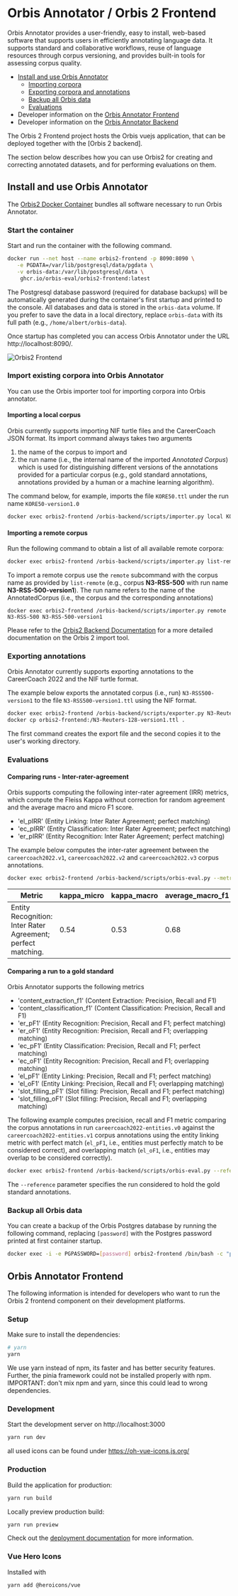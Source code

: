 # Orbis Annotator / Orbis 2 Frontend

Orbis Annotator provides a user-friendly, easy to install, web-based software that supports users in efficiently annotating language data. It supports standard and collaborative workflows, reuse of language resources through corpus versioning, and provides built-in tools for assessing corpus quality. 

- [Install and use Orbis Annotator](#install-and-use-orbis-annotator)
  - [Importing corpora](#import-existing-corpora-into-orbis-annotator)
  - [Exporting corpora and annotations](#exporting-annotations)
  - [Backup all Orbis data](#backup-all-orbis-data)
  - [Evaluations](#evaluations)
- Developer information on the [Orbis Annotator Frontend](#orbis-annotator-frontend)
- Developer information on the [Orbis Annotator Backend](https://github.com/orbis-eval/orbis2-backend)

The Orbis 2 Frontend project hosts the Orbis vuejs application, that can be deployed together with the [Orbis 2 backend]. 

The section below describes how you can use Orbis2 for creating and correcting annotated datasets, and for performing evaluations on them.


## Install and use Orbis Annotator

The [Orbis2 Docker Container](https://github.com/orgs/orbis-eval/packages/container/package/orbis2-frontend) bundles all software necessary to run Orbis Annotator.

### Start the container

Start and run the container with the following command.
```bash
docker run --net host --name orbis2-frontend -p 8090:8090 \
   -e PGDATA=/var/lib/postgresql/data/pgdata \
   -v orbis-data:/var/lib/postgresql/data \
    ghcr.io/orbis-eval/orbis2-frontend:latest
```

The Postgresql database password (required for database backups) will be automatically generated during the container's first startup and printed to the console. All databases and data is stored in the `orbis-data` volume. If you prefer to save the data in a local directory, replace `orbis-data` with its full path (e.g., `/home/albert/orbis-data`).

Once startup has completed you can access Orbis Annotator under the URL http://localhost:8090/.

![Orbis2 Frontend](orbis-screenshot.png)

###  Import existing corpora into Orbis Annotator

You can use the Orbis importer tool for importing corpora into Orbis annotator.

#### Importing a local corpus
Orbis currently supports importing NIF turtle files and the CareerCoach JSON format. Its import command always takes two arguments

  1. the name of the corpus to import and
  2. the run name (i.e., the internal name of the imported *Annotated Corpus*) which is used for distinguishing different versions of the annotations provided for a particular corpus (e.g., gold standard annotations, annotations provided by a human or a machine learning algorithm).

The command below, for example, imports the file `KORE50.ttl` under the run name `KORE50-version1.0`
```bash
docker exec orbis2-frontend /orbis-backend/scripts/importer.py local KORE50.ttl KORE50-version1.0
```


#### Importing a remote corpus

Run the following command to obtain a list of all available remote corpora:
```bash
docker exec orbis2-frontend /orbis-backend/scripts/importer.py list-remote
```


To import a remote corpus use the `remote` subcommand with the corpus name as provided by `list-remote` (e.g., corpus **N3-RSS-500** with run name **N3-RSS-500-version1**). The run name refers to the name of the AnnotatedCorpus (i.e., the corpus and the corresponding annotations)
```
docker exec orbis2-frontend /orbis-backend/scripts/importer.py remote N3-RSS-500 N3-RSS-500-version1
```

Please refer to the [Orbis2 Backend Documentation](https://github.com/orbis-eval/orbis2-backend) for a more detailed documentation on the Orbis 2 import tool.


### Exporting annotations

Orbis Annotator currently supports exporting annotations to the CareerCoach 2022 and the NIF turtle format.

The example below exports the annotated corpus (i.e., run) `N3-RSS500-version1` to the file `N3-RSS500-version1.ttl` using the NIF format.
```bash
docker exec orbis2-frontend /orbis-backend/scripts/exporter.py N3-Reuters-128-version1 N3-Reuters-128-version1.ttl --export-format NIF
docker cp orbis2-frontend:/N3-Reuters-128-version1.ttl .
```
The first command creates the export file and the second copies it to the user's working directory.


### Evaluations 

#### Comparing runs - Inter-rater-agreement

Orbis supports computing the following inter-rater agreement (IRR) metrics, which compute the Fleiss Kappa without correction for random agreement and the average macro and micro F1 score.

- 'el_pIRR' (Entity Linking: Inter Rater Agreement; perfect matching)
- 'ec_pIRR' (Entity Classification: Inter Rater Agreement; perfect matching)
- 'er_pIRR' (Entity Recognition: Inter Rater Agreement; perfect matching)


The example below computes the inter-rater agreement between the `careercoach2022.v1`, `careercoach2022.v2` and `careercoach2022.v3` corpus annotations.
```bash
docker exec orbis2-frontend /orbis-backend/scripts/orbis-eval.py --metrics er_pIRR -- careercoach2022.v1 careercoach2022.v2 careercoach2022.v3
```

| Metric | kappa_micro | kappa_macro | average_macro_f1 | average_micro_f1 |
|-----|-----|-----|-----|-----|
| Entity Recognition: Inter Rater Agreement; perfect matching.|0.54 | 0.53 | 0.68 | 0.65|


#### Comparing a run to a gold standard
Orbis Annotator supports the following metrics

- 'content_extraction_f1' (Content Extraction: Precision, Recall and F1) 
- 'content_classification_f1' (Content Classification: Precision, Recall and F1)
- 'er_pF1' (Entity Recognition: Precision, Recall and F1; perfect matching)
- 'er_oF1' (Entity Recognition: Precision, Recall and F1; overlapping matching)
- 'ec_pF1' (Entity Classification: Precision, Recall and F1; perfect matching)
- 'ec_oF1' (Entity Recognition: Precision, Recall and F1; overlapping matching)
- 'el_pF1' (Entity Linking: Precision, Recall and F1; perfect matching)
- 'el_oF1' (Entity Linking: Precision, Recall and F1; overlapping matching)
- 'slot_filling_pF1' (Slot filling: Precision, Recall and F1; perfect matching)
- 'slot_filling_oF1' (Slot filling: Precision, Recall and F1; overlapping matching)

The following example computes precision, recall and F1 metric comparing the corpus annotations in run `careercoach2022-entities.v0` against the `careercoach2022-entities.v1` corpus annotations using the entity linking metric with perfect match (`el_pF1`, i.e., entities must perfectly match to be considered correct), and overlapping match (`el_oF1`, i.e., entities may overlap to be considered correctly).
```bash
docker exec orbis2-frontend /orbis-backend/scripts/orbis-eval.py --reference careercoach2022-entities.v1 careercoach2022-entities.v0 --metrics el_pF1 el_oF1 
```
The `--reference` parameter specifies the run considered to hold the gold standard annotations.


### Backup all Orbis data

You can create a backup of the Orbis Postgres database by running the following command, replacing `[password]` with the Postgres password printed at first container startup.
```bash
docker exec -i -e PGPASSWORD=[password] orbis2-frontend /bin/bash -c "pg_dump --username postgres orbis" > backup.sql
```


## Orbis Annotator Frontend

The following information is intended for developers who want to run the Orbis 2 frontend component on their development platforms.

### Setup

Make sure to install the dependencies:
```bash
# yarn
yarn
```
We use yarn instead of npm, its faster and has better security features. Further, the pinia framework could not be installed properly with npm.
IMPORTANT: don't mix npm and yarn, since this could lead to wrong dependencies.

### Development

Start the development server on http://localhost:3000

```bash
yarn run dev
```

all used icons can be found under https://oh-vue-icons.js.org/

### Production

Build the application for production:

```bash
yarn run build
```

Locally preview production build:

```bash
yarn run preview
```

Check out the [deployment documentation](https://nuxt.com/docs/getting-started/deployment) for more information.


### Vue Hero Icons
Installed with 
```
yarn add @heroicons/vue
```


